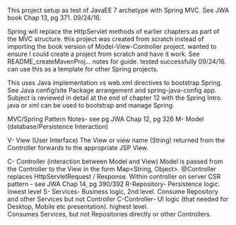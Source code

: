 This project setup as test of JavaEE 7 archetype with Spring MVC.  See JWA book Chap 13, pg 371. 09/24/16.

Spring will replace the HttpServlet methods of earlier chapters as part of the MVC structure.
this project was created from scratch instead of importing the book version of Model-View-Controller project.
wanted to ensure I could create a project from scratch and have it work.  See README_createMavenProj... notes for guide. 
tested successfully 09/24/16.  can use this as a template for other Spring projects.

This uses Java implementation vs web.xml directives to bootstrap Spring.  See Java config/site Package arrangement and spring-java-config app.
 Subject is reviewed in detail at the end of chapter 12 with the Spring Intro.  java or xml can be used to bootstrap and manage Spring.
 
 MVC/Spring Pattern Notes- see pg JWA Chap 12, pg 326
 M- Model (database/Persistence Interaction)
 
 V- View (User Interface)
 	The View or view name (String) returned from the Controller forwards to the appropriate JSP View.
 	
 C- Controller (interaction between Model and View)
 	Model is passed from the Controller to the View in the form Map<String, Object>.  @Controller replaces HttpServletRequest / Response.
 		Within controller on server CSR pattern - see JWA Chap 14, pg 390/392
 		R-Repository- Persistence logic.  lowest level
 		S- Services- Business logic, 2nd level. Consume Repository and other Services but not Controller 
 		C-Controller- UI logic (that needed for Desktop, Mobile etc presentation). highest level.  
 			Consumes Services, but not Repositories directly or other Controllers.
 		
 	